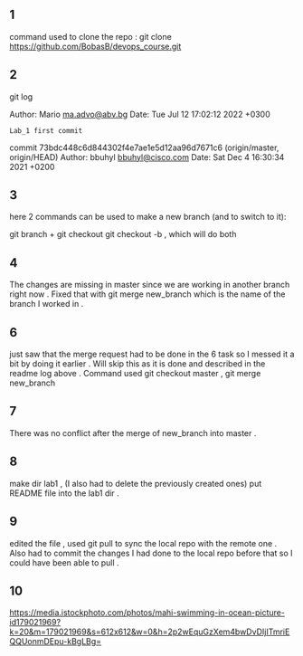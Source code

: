 1
-----------------------------------
command used to clone the repo :
git clone https://github.com/BobasB/devops_course.git

2
-----------------------------------
git log 

Author: Mario <ma.advo@abv.bg>
Date:   Tue Jul 12 17:02:12 2022 +0300

    Lab_1 first commit

commit 73bdc448c6d844302f4e7ae1e5d12aa96d7671c6 (origin/master, origin/HEAD)
Author: bbuhyl <bbuhyl@cisco.com>
Date:   Sat Dec 4 16:30:34 2021 +0200

3
------------------------------------
here 2 commands can be used to make a new branch (and to switch to it):

git branch <name> + git checkout <name>
git checkout -b <name> , which will do both 

4
-----------------------------------
The changes are missing in master since we are working in another branch right now . Fixed that with git merge new_branch which is the name of the branch I worked in . 

6
--------------------------------------------
just saw that the merge request had to be done in the 6 task so I messed it a bit by doing it earlier . Will skip this as it is done and described in the readme log above . Command used git checkout master , git merge new_branch

7
--------------------------------------------
There was no conflict after the merge of new_branch into master . 

8
--------------------------------------------
make dir lab1 , (I also had to delete the previously created ones)
put README file into the lab1 dir .

9
--------------------------------------------
edited the file , used git pull to sync the local repo with the remote one . Also had to commit the changes I had done to the local repo before that so I could have been able to pull . 

10
---------------------------------------------
https://media.istockphoto.com/photos/mahi-swimming-in-ocean-picture-id179021969?k=20&m=179021969&s=612x612&w=0&h=2p2wEquGzXem4bwDvDIjITmriEQQUonmDEpu-kBgLBg=
